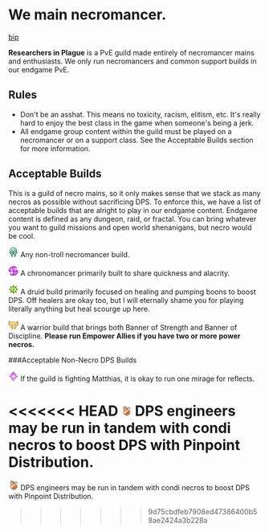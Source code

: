 # We main necromancer.

[bip](/images/Blood_Is_Power.png)

**Researchers in Plague** is a PvE guild made entirely of necromancer mains and enthusiasts. We only run necromancers and common support builds in our endgame PvE.

## Rules

* Don't be an asshat. This means no toxicity, racism, elitism, etc. It's really hard to enjoy the best class in the game when someone's being a jerk.
* All endgame group content within the guild must be played on a necromancer or on a support class. See the Acceptable Builds section for more information.

## Acceptable Builds

This is a guild of necro mains, so it only makes sense that we stack as many necros as possible without sacrificing DPS. To enforce this, we have a list of acceptable builds that are alright to play in our endgame content.
Endgame content is defined as any dungeon, raid, or fractal. You can bring whatever you want to guild missions and open world shenanigans, but necro would be cool.

![necro](/images/necro.png) Any non-troll necromancer build.

![chrono](/images/chrono.png) A chronomancer primarily built to share quickness and alacrity.

![druid](/images/druid.png) A druid build primarily focused on healing and pumping boons to boost DPS. Off healers are okay too, but I will eternally shame you for playing literally anything but heal scourge up here.

![warrior](/images/warrior.png) A warrior build that brings both Banner of Strength and Banner of Discipline. **Please run Empower Allies if you have two or more power necros.**

###Acceptable Non-Necro DPS Builds

![mirage](/images/mirage.png) If the guild is fighting Matthias, it is okay to run one mirage for reflects.

<<<<<<< HEAD
![engi](/images/engi.png) DPS engineers may be run in tandem with condi necros to boost DPS with Pinpoint Distribution.
=======
![engi](/images/engi.png) DPS engineers may be run in tandem with condi necros to boost DPS with Pinpoint Distribution.
>>>>>>> 9d75cbdfeb7908ed47386400b58ae2424a3b228a
